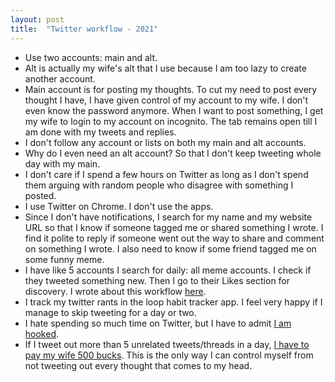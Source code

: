 ```yaml
---
layout: post
title:  "Twitter workflow - 2021"
---
```


- Use two accounts: main and alt.
- Alt is actually my wife's alt that I use because I am too lazy to create another account.
- Main account is for posting my thoughts. To cut my need to post every thought I have, I have given control of my account to my wife. I don't even know the password anymore. When I want to post something, I get my wife to login to my account on incognito. The tab remains open till I am done with my tweets and replies.
- I don't follow any account or lists on both my main and alt accounts.
- Why do I even need an alt account? So that I don't keep tweeting whole day with my main.
- I don't care if I spend a few hours on Twitter as long as I don't spend them arguing with random people who disagree with something I posted.
- I use Twitter on Chrome. I don't use the apps.
- Since I don't have notifications, I search for my name and my website URL so that I know if someone tagged me or shared something I wrote. I find it polite to reply if someone went out the way to share and comment on something I wrote. I also need to know if some friend tagged me on some funny meme.
- I have like 5 accounts I search for daily: all meme accounts. I check if they tweeted something new. Then I go to their Likes section for discovery. I wrote about this workflow [here](https://manassaloi.com/2020/03/25/interesting-reads.html).
- I track my twitter rants in the loop habit tracker app. I feel very happy if I manage to skip tweeting for a day or two.
- I hate spending so much time on Twitter, but I have to admit [I am hooked](https://manassaloi.com/2021/09/14/twitter-games.html).
- If I tweet out more than 5 unrelated tweets/threads in a day, [I have to pay my wife 500 bucks](https://manassaloi.com/2021/11/28/forming-habits.html). This is the only way I can control myself from not tweeting out every thought that comes to my head.

